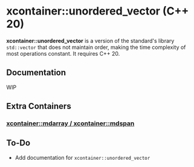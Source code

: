# xcontainer::unordered_vector (C++ 20)

**xcontainer::unordered_vector** is a version of the standard's library `std::vector` that does not maintain order, making the time complexity of most operations constant. It requires C++ 20.

## Documentation

WIP

## Extra Containers

### [xcontainer::mdarray / xcontainer::mdspan](https://github.com/SavariaS/mdarray)

## To-Do

- Add documentation for `xcontainer::unordered_vector`